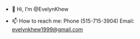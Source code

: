 - 👋 Hi, I’m @EvelynKhew
<!-- - 👀 I’m interested in ...
- 🌱 I’m currently learning ...
- 💞️ I’m looking to collaborate on ... -->
- 📫 How to reach me: Phone (515-715-3904) Email: evelynkhew1999@gmail.com

<!---
EvelynKhew/EvelynKhew is a ✨ special ✨ repository because its `README.md` (this file) appears on your GitHub profile.
You can click the Preview link to take a look at your changes.
--->
